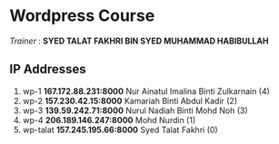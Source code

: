 # Wordpress Course

*Trainer* : **SYED TALAT FAKHRI BIN SYED MUHAMMAD HABIBULLAH** 

## IP Addresses 

1. wp-1 **167.172.88.231:8000** Nur Ainatul Imalina Binti Zulkarnain (4)
2. wp-2 **157.230.42.15:8000** Kamariah Binti Abdul Kadir (2)
3. wp-3 **139.59.242.71:8000** Nurul Nadiah Binti Mohd Noh (3)
4. wp-4 **206.189.146.247:8000** Mohd Nurdin (1)
5. wp-talat **157.245.195.66:8000** Syed Talat Fakhri (0)

